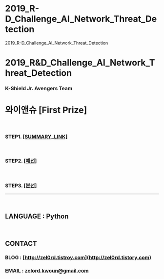 # 2019_R-D_Challenge_AI_Network_Threat_Detection
2019_R-D_Challenge_AI_Network_Threat_Detection


**2019_R&D_Challenge_AI_Network_Threat_Detection**
==========
### K-Shield Jr. Avengers Team
**와이앤슈 [First Prize]**
==========

<br>
  
### STEP1. [[SUMMARY_LINK]](https://github.com/zel0rd/2019_R-D_Challenge_AI_Network_Threat_Detection/blob/master/Summary.md)
  
<br>

### STEP2. [[예선]](https://github.com/zel0rd/2018_privacy_anonymization_competition/tree/master/1.예선)
  
<br>

### STEP3. [[본선]](https://github.com/zel0rd/2018_privacy_anonymization_competition/tree/master/2.본선)

----

<br>

## LANGUAGE : Python

<br>

## CONTACT
### BLOG : [http://zel0rd.tistroy.com](http://zel0rd.tistory.com)
### EMAIL : zelord.kwoun@gmail.com
